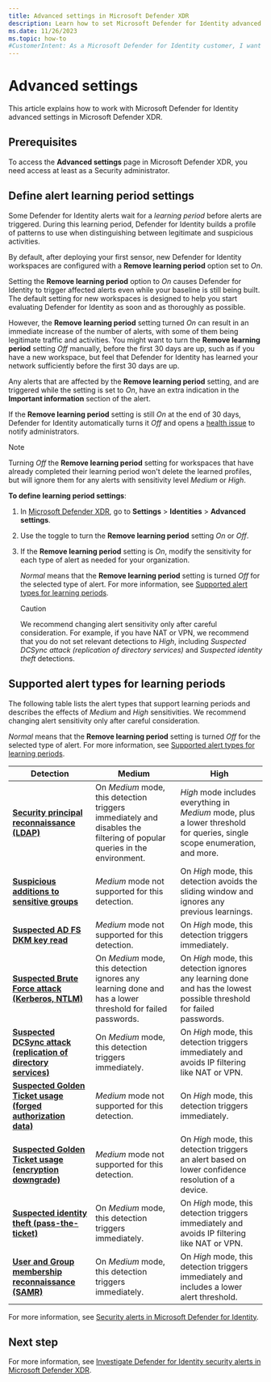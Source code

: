 ```yaml
---
title: Advanced settings in Microsoft Defender XDR
description: Learn how to set Microsoft Defender for Identity advanced settings in Microsoft Defender XDR.
ms.date: 11/26/2023
ms.topic: how-to
#CustomerIntent: As a Microsoft Defender for Identity customer, I want to know how and when to use an alert learning mode to reduce the number of false positives.
---
```


# Advanced settings

This article explains how to work with Microsoft Defender for Identity advanced settings in Microsoft Defender XDR.

## Prerequisites

To access the **Advanced settings** page in Microsoft Defender XDR, you need access at least as a Security administrator.

## Define alert learning period settings

Some Defender for Identity alerts wait for a *learning period* before alerts are triggered. During this learning period, Defender for Identity builds a profile of patterns to use when distinguishing between legitimate and suspicious activities.

By default, after deploying your first sensor, new Defender for Identity workspaces are configured with a **Remove learning period** option set to *On*.

Setting the **Remove learning period** option to *On* causes Defender for Identity to trigger affected alerts even while your baseline is still being built. The default setting for new workspaces is designed to help you start evaluating Defender for Identity as soon and as thoroughly as possible.

However, the **Remove learning period** setting turned *On* can result in an immediate increase of the number of alerts, with some of them being legitimate traffic and activities. You might want to turn the **Remove learning period** setting *Off* manually, before the first 30 days are up, such as if you have a new workspace, but feel that Defender for Identity has learned your network sufficiently before the first 30 days are up.

Any alerts that are affected by the **Remove learning period** setting, and are triggered while the setting is set to *On*, have an extra indication in the **Important information** section of the alert.

If the **Remove learning period** setting is still *On* at the end of 30 days, Defender for Identity automatically turns it *Off* and opens a [health issue](health-alerts.md#the-remove-learning-period-toggle-was-automatically-switched-off-for-this-tenant) to notify administrators.

>[!NOTE]
> Turning *Off* the **Remove learning period** setting for workspaces that have already completed their learning period won't delete the learned profiles, but will ignore them for any alerts with sensitivity level *Medium* or *High*.

**To define learning period settings**:

1. In [Microsoft Defender XDR](https://security.microsoft.com), go to **Settings** > **Identities** > **Advanced settings**. 

1. Use the toggle to turn the **Remove learning period** setting *On* or *Off*.

1. If the **Remove learning period** setting is *On*, modify the sensitivity for each type of alert as needed for your organization.

    *Normal* means that the **Remove learning period** setting is turned *Off* for the selected type of alert. For more information, see [Supported alert types for learning periods](#supported-alert-types-for-learning-periods).

    > [!CAUTION]
    > We recommend changing alert sensitivity only after careful consideration. For example, if you have NAT or VPN, we recommend that you do not set relevant detections to *High*, including *Suspected DCSync attack (replication of directory services)* and  *Suspected identity theft* detections.
    >

## Supported alert types for learning periods

The following table lists the alert types that support learning periods and describes the effects of *Medium* and *High* sensitivities.  We recommend changing alert sensitivity only after careful consideration.

*Normal* means that the **Remove learning period** setting is turned *Off* for the selected type of alert. For more information, see [Supported alert types for learning periods](#supported-alert-types-for-learning-periods).


|Detection  |Medium  |High  |
|---------|---------|---------|
|**[Security principal reconnaissance (LDAP)](credential-access-alerts.md#security-principal-reconnaissance-ldap-external-id-2038)**     |    On *Medium* mode, this detection triggers immediately and disables the filtering of popular queries in the environment.         |   *High* mode includes everything in *Medium* mode, plus a lower threshold for queries, single scope enumeration, and more.     |
|**[Suspicious additions to sensitive groups](persistence-privilege-escalation-alerts.md#suspicious-additions-to-sensitive-groups-external-id-2024)**     |      *Medium* mode not supported for this detection.     |    On *High* mode, this detection avoids the sliding window and ignores any previous learnings.    |
|**[Suspected AD FS DKM key read](credential-access-alerts.md#suspected-ad-fs-dkm-key-read-external-id-2413)**     |    *Medium* mode not supported for this detection.        |   On *High* mode, this detection triggers immediately.      |
|**[Suspected Brute Force attack (Kerberos, NTLM)](credential-access-alerts.md#suspected-brute-force-attack-kerberos-ntlm-external-id-2023)**     |   On *Medium* mode, this detection ignores any learning done and has a lower threshold for failed passwords.           | On *High* mode, this detection ignores any learning done and has the lowest possible threshold for failed passwords.        |
|**[Suspected DCSync attack (replication of directory services)](credential-access-alerts.md#suspected-dcsync-attack-replication-of-directory-services-external-id-2006)**     |   On *Medium* mode, this detection triggers immediately.         | On *High* mode, this detection triggers immediately and avoids IP filtering like NAT or VPN.        |
|**[Suspected Golden Ticket usage (forged authorization data)](credential-access-alerts.md#suspected-golden-ticket-usage-forged-authorization-data-external-id-2013)**     |       *Medium* mode not supported for this detection.      |     On *High* mode, this detection triggers immediately.    |
|**[Suspected Golden Ticket usage (encryption downgrade)](persistence-privilege-escalation-alerts.md#suspected-golden-ticket-usage-encryption-downgrade-external-id-2009)**     |  *Medium* mode not supported for this detection.           |    On *High* mode, this detection triggers an alert based on lower confidence resolution of a device.     |
|**[Suspected identity theft (pass-the-ticket)](lateral-movement-alerts.md#suspected-identity-theft-pass-the-ticket-external-id-2018)**     |  On *Medium* mode, this detection triggers immediately.           |    On *High* mode, this detection triggers immediately and avoids IP filtering like NAT or VPN.      |
|**[User and Group membership reconnaissance (SAMR)](reconnaissance-discovery-alerts.md#user-and-group-membership-reconnaissance-samr-external-id-2021)**     |     On *Medium* mode, this detection triggers immediately.        |   On *High* mode, this detection triggers immediately and includes a lower alert threshold.  |

For more information, see [Security alerts in Microsoft Defender for Identity](alerts-overview.md).

## Next step

For more information, see [Investigate Defender for Identity security alerts in Microsoft Defender XDR](manage-security-alerts.md).
 
